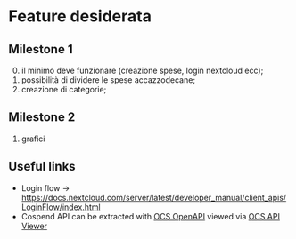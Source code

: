# Feature desiderata

## Milestone 1
0. il minimo deve funzionare (creazione spese, login nextcloud ecc);
1. possibilità di dividere le spese accazzodecane;
2. creazione di categorie;


## Milestone 2

1. grafici


## Useful links 
- Login flow -> https://docs.nextcloud.com/server/latest/developer_manual/client_apis/LoginFlow/index.html
- Cospend API can be extracted with [OCS OpenAPI](https://docs.nextcloud.com/server/latest/developer_manual/client_apis/OCS/ocs-openapi.html) viewed via [OCS API Viewer](https://github.com/nextcloud/ocs_api_viewer)
